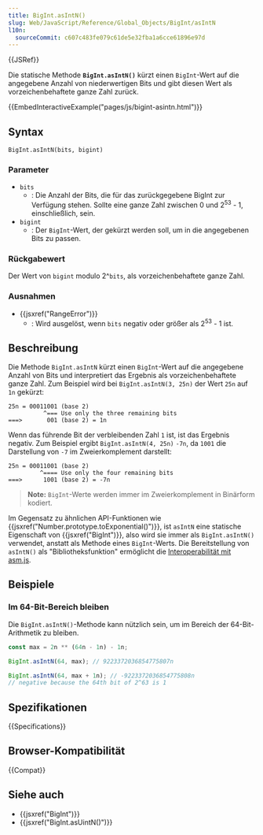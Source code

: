 ```yaml
---
title: BigInt.asIntN()
slug: Web/JavaScript/Reference/Global_Objects/BigInt/asIntN
l10n:
  sourceCommit: c607c483fe079c61de5e32fba1a6cce61896e97d
---
```


{{JSRef}}

Die statische Methode **`BigInt.asIntN()`** kürzt einen `BigInt`-Wert auf die angegebene Anzahl von niederwertigen Bits und gibt diesen Wert als vorzeichenbehaftete ganze Zahl zurück.

{{EmbedInteractiveExample("pages/js/bigint-asintn.html")}}

## Syntax

```js-nolint
BigInt.asIntN(bits, bigint)
```

### Parameter

- `bits`
  - : Die Anzahl der Bits, die für das zurückgegebene BigInt zur Verfügung stehen. Sollte eine ganze Zahl zwischen 0 und 2<sup>53</sup> - 1, einschließlich, sein.
- `bigint`
  - : Der `BigInt`-Wert, der gekürzt werden soll, um in die angegebenen Bits zu passen.

### Rückgabewert

Der Wert von `bigint` modulo 2^`bits`, als vorzeichenbehaftete ganze Zahl.

### Ausnahmen

- {{jsxref("RangeError")}}
  - : Wird ausgelöst, wenn `bits` negativ oder größer als 2<sup>53</sup> - 1 ist.

## Beschreibung

Die Methode `BigInt.asIntN` kürzt einen `BigInt`-Wert auf die angegebene Anzahl von Bits und interpretiert das Ergebnis als vorzeichenbehaftete ganze Zahl. Zum Beispiel wird bei `BigInt.asIntN(3, 25n)` der Wert `25n` auf `1n` gekürzt:

```plain
25n = 00011001 (base 2)
          ^=== Use only the three remaining bits
===>       001 (base 2) = 1n
```

Wenn das führende Bit der verbleibenden Zahl `1` ist, ist das Ergebnis negativ. Zum Beispiel ergibt `BigInt.asIntN(4, 25n)` `-7n`, da `1001` die Darstellung von `-7` im Zweierkomplement darstellt:

```plain
25n = 00011001 (base 2)
         ^==== Use only the four remaining bits
===>      1001 (base 2) = -7n
```

> **Note:** `BigInt`-Werte werden immer im Zweierkomplement in Binärform kodiert.

Im Gegensatz zu ähnlichen API-Funktionen wie {{jsxref("Number.prototype.toExponential()")}}, ist `asIntN` eine statische Eigenschaft von {{jsxref("BigInt")}}, also wird sie immer als `BigInt.asIntN()` verwendet, anstatt als Methode eines `BigInt`-Werts. Die Bereitstellung von `asIntN()` als "Bibliotheksfunktion" ermöglicht die [Interoperabilität mit asm.js](https://github.com/tc39/proposal-bigint/blob/master/ADVANCED.md#dont-break-asmjs).

## Beispiele

### Im 64-Bit-Bereich bleiben

Die `BigInt.asIntN()`-Methode kann nützlich sein, um im Bereich der 64-Bit-Arithmetik zu bleiben.

```js
const max = 2n ** (64n - 1n) - 1n;

BigInt.asIntN(64, max); // 9223372036854775807n

BigInt.asIntN(64, max + 1n); // -9223372036854775808n
// negative because the 64th bit of 2^63 is 1
```

## Spezifikationen

{{Specifications}}

## Browser-Kompatibilität

{{Compat}}

## Siehe auch

- {{jsxref("BigInt")}}
- {{jsxref("BigInt.asUintN()")}}
